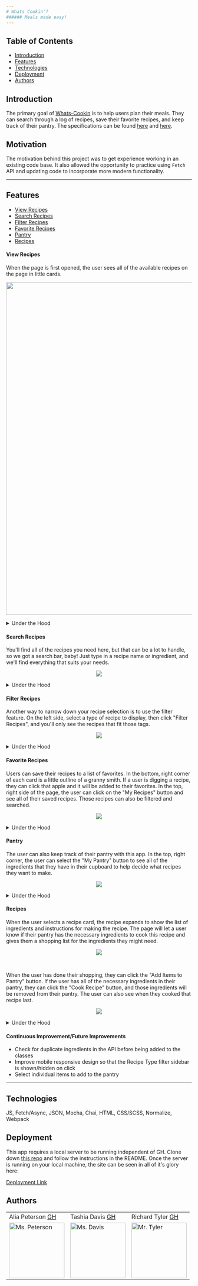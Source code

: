 ```yaml
---
# Whats Cookin'?
###### Meals made easy!
---
```

## Table of Contents
* [Introduction](#introduction)
* [Features](#features)
* [Technologies](#technologies)
* [Deployment](#deployment)
* [Authors](#authors)

## Introduction
The primary goal of [Whats-Cookin](https://github.com/alia-peterson/whats-cooking) is to help users plan their meals. They can search through a log of recipes, save their favorite recipes, and keep track of their pantry. The specifications can be found [here](https://frontend.turing.io/projects/whats-cookin.html) and [here](https://frontend.turing.io/projects/module-2/refactor-tractor-wc.html).

## Motivation
The motivation behind this project was to get experience working in an existing code base. It also allowed the opportunity to practice using `Fetch` API and updating code to incorporate more modern functionality. 

---

## Features
* [View Recipes](#View-Recipes)
* [Search Recipes](#Search-Recipes)
* [Filter Recipes](#Filter-Recipes)
* [Favorite Recipes](#Favorite-Recipes)
* [Pantry](#Pantry)
* [Recipes](#Recipes)


#### View Recipes
When the page is first opened, the user sees all of the available recipes on the page in little cards. 
<p align = "center">
<img src="https://user-images.githubusercontent.com/70095063/104495280-cf843180-5594-11eb-92a0-920539490dbb.png" width="900" height="auto">
<!-- <blockquote class="imgur-embed-pub" lang="en" data-id="a/CCHCRQU" data-context="false" ><a href="//imgur.com/a/CCHCRQU"></a></blockquote><script async src="//s.imgur.com/min/embed.js" charset="utf-8"></script> -->
</p>
    <details>
      <summary>Under the Hood</summary>
      The recipes are created by using `fetch` to request recipe data and then displayed on cards that are created in the DOM. 
    </details>

#### Search Recipes
You'll find all of the recipes you need here, but that can be a lot to handle, so we got a search bar, baby! Just type in a recipe name or ingredient, and we'll find everything that suits your needs.  
<p align = "center">
<img src="https://media.giphy.com/media/94qT4z80QExCPprrmX/giphy.gif">
</p>
    <details>
      <summary>Under the Hood</summary>
      Everytime a user types into the search bar, the recipes are filtered by their name for recipes that do not meet the search criteria. Then those unmatching recipes are filtered for recipes whose ingredients do not include the search criteria. Then the recipes whose names and ingredients do not meet the search criteria are hidden from the DOM
    </details>
    
#### Filter Recipes 
Another way to narrow down your recipe selection is to use the filter feature. On the left side, select a type of recipe to display, then click "Filter Recipes", and you'll only see the recipes that fit those tags. 
<p align = "center">
<img src="https://media.giphy.com/media/rgOW0YRZdT9V32XzVy/giphy.gif">
</p>
    <details>
      <summary>Under the Hood</summary>
      When the user selects a tag and presses the button, all of the recipes whose tags do NOT include the selected tag/s are hidden from the page. When the user selects more than one tag, the recipe's tags must include ALL of the selected tags to not be hidden. 
    </details>
    
#### Favorite Recipes 
Users can save their recipes to a list of favorites. In the bottom, right corner of each card is a little outline of a granny smith. If a user is digging a recipe, they can click that apple and it will be added to their favorites. In the top, right side of the page, the user can click on the "My Recipes" button and see all of their saved recipes. Those recipes can also be filtered and searched. 
<p align = "center">
<img src="https://media.giphy.com/media/8J8SBaqrNxbPz8jla8/giphy.gif">
</p>
    <details>
      <summary>Under the Hood</summary>
      When the user selects the apple icon, the card element's class is updated. Then, when the user clicks "My Recipes", the main section's class is updated to only display the cards with the favorited class. 
    </details>
   
#### Pantry
The user can also keep track of their pantry with this app. In the top, right corner, the user can select the "My Pantry" button to see all of the ingredients that they have in their cupboard to help decide what recipes they want to make. 
<p align = "center">
<img src="https://media.giphy.com/media/6hPk6pvU7ZBH9BJFRn/giphy.gif">
</p>
    <details>
      <summary>Under the Hood</summary>
      The pantry displays from the User instance's pantry property.
    </details>

#### Recipes
When the user selects a recipe card, the recipe expands to show the list of ingredients and instructions for making the recipe. The page will let a user know if their pantry has the necessary ingredients to cook this recipe and gives them a shopping list for the ingredients they might need. 
<p align = "center">
<img src="https://media.giphy.com/media/ELG5rt7fx4SgS7SkDv/giphy.gif">
</p>
<br>

When the user has done their shopping, they can click the "Add Items to Pantry" button. If the user has all of the necessary ingredients in their pantry, they can click the "Cook Recipe" button, and those ingredients will be removed from their pantry. The user can also see when they cooked that recipe last. 
<p align = "center">
<img src="https://media.giphy.com/media/eSrlmC6rIqMrdoyDoz/giphy.gif">
</p>
    <details>
      <summary>Under the Hood</summary>
      When the recipe card is selected, the recipe modal is displayed and brought to the front/top, disabling all of the functionality behind/under it. The list of ingredients and instructions are displayed form the Recipe instance. The user's pantry is checked for all of the Recipe's ingredients and displays whether the user has the ingredients to make the recipe.
    <br>
    <br>
    If the user has the required ingredients, they can click the "Cook Recipe" button and the User's pantry will be uodated using a a Fetch POST to remove the ingredients. If the user does not have the necessary ingredients, they can click the "Add Items to Pantry" button and the User's pantry will be updated using a Fetch POST to add the ingredients.
    <br>
    <br>
    When the user decides to cook a recipe, the Recipe is added to the User's cookedRecipes property. If the user has cooked the recipe before and it already exists in that property, then the Recipe is not added, but the date is updated. 
    </details>

#### Continuous Improvement/Future Improvements
- Check for duplicate ingredients in the API before being added to the classes
- Improve mobile responsive design so that the Recipe Type filter sidebar is shown/hidden on click
- Select individual items to add to the pantry
---

## Technologies
JS, Fetch/Async, JSON, Mocha, Chai, HTML, CSS/SCSS, Normalize, Webpack

## Deployment
This app requires a local server to be running independent of GH. Clone down [this repo](https://github.com/turingschool-examples/whats-cookin-api) and follow the instructions in the README. Once the server is running on your local machine, the site can be seen in all of it's glory here: 

[Deployment Link](alia-peterson.github.io/whats-cooking/dist/index.html)

## Authors
<table>
    <tr>
        <td> Alia Peterson <a href="https://github.com/alia-peterson">GH</td>
        <td> Tashia Davis <a href="https://github.com/tashiad">GH</td>
        <td> Richard Tyler <a href="https://github.com/richardltyler">GH</td>
    </tr>
<td><img src="https://avatars3.githubusercontent.com/u/70297733?s=400&u=f7e7c3682b498a90f005565b56b38a8ac985b053&v=4" alt="Ms. Peterson"
 width="150" height="auto" /></td>
 <td><img src="https://avatars3.githubusercontent.com/u/66852774?s=400&v=4" alt="Ms. Davis"
 width="150" height="auto" /></td>
 <td><img src="https://avatars3.githubusercontent.com/u/70095063?s=460&u=39c274f1a2fbb88cc013de61aa8307596a988255&v=4" alt="Mr. Tyler"
 width="150" height="auto" /></td>
</table>

